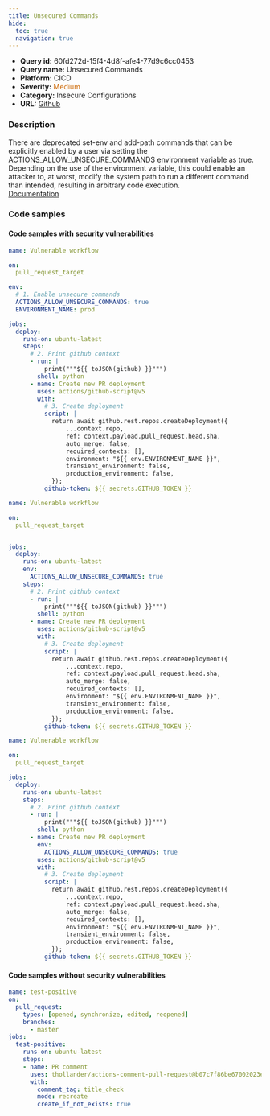 ```yaml
---
title: Unsecured Commands
hide:
  toc: true
  navigation: true
---
```


<style>
  .highlight .hll {
    background-color: #ff171742;
  }
  .md-content {
    max-width: 1100px;
    margin: 0 auto;
  }
</style>

-   **Query id:** 60fd272d-15f4-4d8f-afe4-77d9c6cc0453
-   **Query name:** Unsecured Commands
-   **Platform:** CICD
-   **Severity:** <span style="color:#C60">Medium</span>
-   **Category:** Insecure Configurations
-   **URL:** [Github](https://github.com/Checkmarx/kics/tree/master/assets/queries/cicd/github/unsecured_commands)

### Description
There are deprecated set-env and add-path commands that can be explicitly enabled by a user via setting the ACTIONS_ALLOW_UNSECURE_COMMANDS environment variable as true. Depending on the use of the environment variable, this could enable an attacker to, at worst, modify the system path to run a different command than intended, resulting in arbitrary code execution.<br>
[Documentation](https://0xn3va.gitbook.io/cheat-sheets/ci-cd/github/actions#misuse-of-the-events-related-to-incoming-prs)

### Code samples
#### Code samples with security vulnerabilities
```yaml title="Positive test num. 1 - yaml file" hl_lines="8"
name: Vulnerable workflow

on:
  pull_request_target

env:
  # 1. Enable unsecure commands
  ACTIONS_ALLOW_UNSECURE_COMMANDS: true
  ENVIRONMENT_NAME: prod

jobs:
  deploy:
    runs-on: ubuntu-latest
    steps:
      # 2. Print github context
      - run: |
          print("""${{ toJSON(github) }}""")
        shell: python
      - name: Create new PR deployment
        uses: actions/github-script@v5
        with:
          # 3. Create deployment
          script: |
            return await github.rest.repos.createDeployment({
                ...context.repo,
                ref: context.payload.pull_request.head.sha,
                auto_merge: false,
                required_contexts: [],
                environment: "${{ env.ENVIRONMENT_NAME }}",
                transient_environment: false,
                production_environment: false,
            });
          github-token: ${{ secrets.GITHUB_TOKEN }}
```
```yaml title="Positive test num. 2 - yaml file" hl_lines="11"
name: Vulnerable workflow

on:
  pull_request_target


jobs:
  deploy:
    runs-on: ubuntu-latest
    env:
      ACTIONS_ALLOW_UNSECURE_COMMANDS: true
    steps:
      # 2. Print github context
      - run: |
          print("""${{ toJSON(github) }}""")
        shell: python
      - name: Create new PR deployment
        uses: actions/github-script@v5
        with:
          # 3. Create deployment
          script: |
            return await github.rest.repos.createDeployment({
                ...context.repo,
                ref: context.payload.pull_request.head.sha,
                auto_merge: false,
                required_contexts: [],
                environment: "${{ env.ENVIRONMENT_NAME }}",
                transient_environment: false,
                production_environment: false,
            });
          github-token: ${{ secrets.GITHUB_TOKEN }}
```
```yaml title="Positive test num. 3 - yaml file" hl_lines="16"
name: Vulnerable workflow

on:
  pull_request_target

jobs:
  deploy:
    runs-on: ubuntu-latest
    steps:
      # 2. Print github context
      - run: |
          print("""${{ toJSON(github) }}""")
        shell: python
      - name: Create new PR deployment
        env:
          ACTIONS_ALLOW_UNSECURE_COMMANDS: true
        uses: actions/github-script@v5
        with:
          # 3. Create deployment
          script: |
            return await github.rest.repos.createDeployment({
                ...context.repo,
                ref: context.payload.pull_request.head.sha,
                auto_merge: false,
                required_contexts: [],
                environment: "${{ env.ENVIRONMENT_NAME }}",
                transient_environment: false,
                production_environment: false,
            });
          github-token: ${{ secrets.GITHUB_TOKEN }}
```


#### Code samples without security vulnerabilities
```yaml title="Negative test num. 1 - yaml file"
name: test-positive
on:
  pull_request:
    types: [opened, synchronize, edited, reopened]
    branches: 
      - master
jobs:
  test-positive:
    runs-on: ubuntu-latest
    steps:
    - name: PR comment
      uses: thollander/actions-comment-pull-request@b07c7f86be67002023e6cb13f57df3f21cdd3411
      with:
        comment_tag: title_check
        mode: recreate
        create_if_not_exists: true
```
